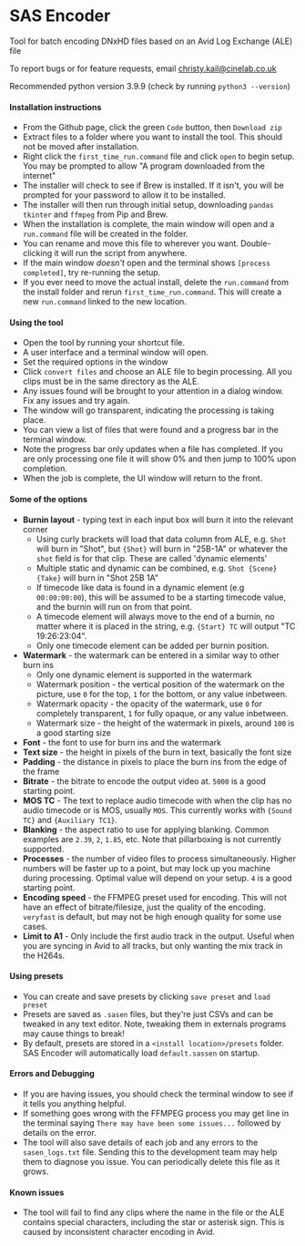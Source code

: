 # SAS Encoder

Tool for batch encoding DNxHD files based on an Avid Log Exchange (ALE) file

To report bugs or for feature requests, email christy.kail@cinelab.co.uk

Recommended python version 3.9.9 (check by running `python3 --version`)

#### Installation instructions

- From the Github page, click the green `Code` button, then `Download zip`
- Extract files to a folder where you want to install the tool. This should not be moved after installation.
- Right click the `first_time_run.command` file and click `open` to begin setup. You may be prompted to allow "A program
  downloaded from the internet"
- The installer will check to see if Brew is installed. If it isn't, you will be prompted for your password to allow it
  to be installed.
- The installer will then run through initial setup, downloading `pandas` `tkinter` and `ffmpeg` from Pip and Brew.
- When the installation is complete, the main window will open and a `run.command` file will be created in the folder.
- You can rename and move this file to wherever you want. Double-clicking it will run the script from anywhere.
- If the main window *doesn't* open and the terminal shows `[process completed]`, try re-running the setup.
- If you ever need to move the actual install, delete the `run.command` from the install folder and
  rerun `first_time_run.command`. This will create a new `run.command` linked to the new location.

#### Using the tool

- Open the tool by running your shortcut file.
- A user interface and a terminal window will open.
- Set the required options in the window
- Click `convert files` and choose an ALE file to begin processing. All you clips must be in the same directory as the ALE.
- Any issues found will be brought to your attention in a dialog window. Fix any issues and try again.
- The window will go transparent, indicating the processing is taking place.
- You can view a list of files that were found and a progress bar in the terminal window.
- Note the progress bar only updates when a file has completed. If you are only processing one file it will show 0% and then jump to 100% upon completion.
- When the job is complete, the UI window will return to the front.

#### Some of the options
- __Burnin layout__ - typing text in each input box will burn it into the relevant corner
  - Using curly brackets will load that data column from ALE, e.g. `Shot` will burn in "Shot", but `{Shot}` will burn in "25B-1A" or whatever the `shot` field is for that clip. These are called 'dynamic elements'
  - Multiple static and dynamic can be combined, e.g. `Shot {Scene} {Take}` will burn in "Shot 25B 1A"
  - If timecode like data is found in a dynamic element (e.g `00:00:00:00`), this will be assumed to be a starting
    timecode value, and the burnin will run on from that point.
  - A timecode element will always move to the end of a burnin, no matter where it is placed in the string,
    e.g. `{Start} TC` will output "TC 19:26:23:04".
  - Only one timecode element can be added per burnin position.
- __Watermark__ - the watermark can be entered in a similar way to other burn ins
  - Only one dynamic element is supported in the watermark
  - Watermark position - the vertical position of the watermark on the picture, use `0` for the top, `1` for the bottom, or any value inbetween.
  - Watermark opacity - the opacity of the watermark, use `0` for completely transparent, `1` for fully opaque, or any value inbetween.
  - Watermark size - the height of the watermark in pixels, around `100` is a good starting size
- __Font__ - the font to use for burn ins and the watermark
- __Text size__ - the height in pixels of the burn in text, basically the font size
- __Padding__ - the distance in pixels to place the burn ins from the edge of the frame
- __Bitrate__ - the bitrate to encode the output video at. `5000` is a good starting point.
- __MOS TC__ - The text to replace audio timecode with when the clip has no audio timecode or is MOS, usually `MOS`. This currently works with `{Sound TC}` and `{Auxiliary TC1}`.
- __Blanking__ - the aspect ratio to use for applying blanking. Common examples are `2.39`, `2`, `1.85`, etc. Note that pillarboxing is not currently supported.
- __Processes__ - the number of video files to process simultaneously. Higher numbers will be faster up to a point, but may lock up you machine during processing. Optimal value will depend on your setup. `4` is a good starting point.
- __Encoding speed__ - the FFMPEG preset used for encoding. This will not have an effect of bitrate/filesize, just the quality of the encoding. `veryfast` is default, but may not be high enough quality for some use cases.
- __Limit to A1__ - Only include the first audio track in the output. Useful when you are syncing in Avid to all tracks, but only wanting the mix track in the H264s.

#### Using presets

- You can create and save presets by clicking `save preset` and `load preset`
- Presets are saved as `.sasen` files, but they're just CSVs and can be tweaked in any text editor. Note, tweaking them in externals programs may cause things to break!
- By default, presets are stored in a `<install location>/presets` folder. SAS Encoder will automatically load `default.sassen` on startup.

#### Errors and Debugging
- If you are having issues, you should check the terminal window to see if it tells you anything helpful.
- If something goes wrong with the FFMPEG process you may get line in the terminal saying `There may have been some issues...` followed by details on the error.
- The tool will also save details of each job and any errors to the `sasen_logs.txt` file. Sending this to the development team may help them to diagnose you issue. You can periodically delete this file as it grows.

#### Known issues
- The tool will fail to find any clips where the name in the file or the ALE contains special characters, including the star or asterisk sign. This is caused by inconsistent character encoding in Avid.

